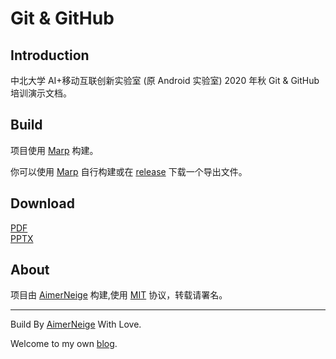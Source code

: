 # Git & GitHub

## Introduction

中北大学 AI+移动互联创新实验室 (原 Android 实验室) 2020 年秋 Git & GitHub 培训演示文档。

## Build

项目使用 [Marp][Marp] 构建。

你可以使用 [Marp][Marp] 自行构建或在 [release][release] 下载一个导出文件。

## Download

[PDF][download_pdf]\
[PPTX][download_pptx]

## About

项目由 [AimerNeige][AimerNeige] 构建,使用 [MIT][MIT] 协议，转载请署名。

---

Build By [AimerNeige][AimerNeige] With Love.

Welcome to my own [blog][Blog].

[Marp]: https://marp.app/
[release]: https://github.com/aimerneige/marp_git-github/releases/
[download_pdf]: https://github.com/aimerneige/marp_git-github/releases/download/2.1/Git.GitHub.pdf
[download_pptx]: https://github.com/aimerneige/marp_git-github/releases/download/2.1/Git.GitHub.pptx
[AimerNeige]: https://github.com/AimerNeige/
[MIT]: https://github.com/aimerneige/marp_git-github/blob/master/LICENSE
[Blog]: https://aimerneige.com/

